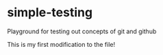# simple-testing
Playground for testing out concepts of git and github

This is my first modification to the file!
